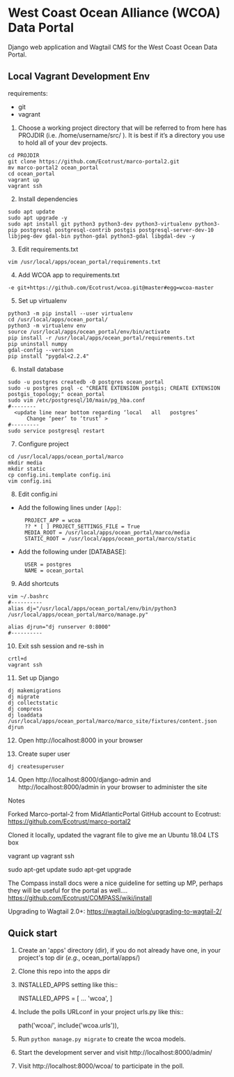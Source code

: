 West Coast Ocean Alliance (WCOA) Data Portal
=====

Django web application and Wagtail CMS for the West Coast Ocean Data Portal.

## Local Vagrant Development Env

requirements:
  - git
  - vagrant

1. Choose a working project directory that will be referred to from here has PROJDIR (i.e. /home/username/src/ ). It is best if it’s a directory you use to hold all of your dev projects.
  ```
  cd PROJDIR
  git clone https://github.com/Ecotrust/marco-portal2.git
  mv marco-portal2 ocean_portal
  cd ocean_portal
  vagrant up
  vagrant ssh
  ```

2. Install dependencies
  ```
  sudo apt update
  sudo apt upgrade -y
  sudo apt install git python3 python3-dev python3-virtualenv python3-pip postgresql postgresql-contrib postgis postgresql-server-dev-10 libjpeg-dev gdal-bin python-gdal python3-gdal libgdal-dev -y
  ```

3. Edit requirements.txt
  ```
  vim /usr/local/apps/ocean_portal/requirements.txt
  ```

4. Add WCOA app to requirements.txt
  ```
  -e git+https://github.com/Ecotrust/wcoa.git@master#egg=wcoa-master
  ```

5. Set up virtualenv
  ```
  python3 -m pip install --user virtualenv
  cd /usr/local/apps/ocean_portal/
  python3 -m virtualenv env
  source /usr/local/apps/ocean_portal/env/bin/activate
  pip install -r /usr/local/apps/ocean_portal/requirements.txt
  pip uninstall numpy
  gdal-config --version
  pip install "pygdal<2.2.4"
  ```

6. Install database
  ```
  sudo -u postgres createdb -O postgres ocean_portal
  sudo -u postgres psql -c "CREATE EXTENSION postgis; CREATE EXTENSION postgis_topology;" ocean_portal
  sudo vim /etc/postgresql/10/main/pg_hba.conf
  #--------
  	<update line near bottom regarding ‘local   all   postgres’
  		Change ‘peer’ to ‘trust’ >
  #---------
  sudo service postgresql restart
  ```

7. Configure project
  ```
  cd /usr/local/apps/ocean_portal/marco
  mkdir media
  mkdir static
  cp config.ini.template config.ini
  vim config.ini
  ```

8. Edit config.ini
  - Add the following lines under `[App]`:
    ```
      PROJECT_APP = wcoa
      ?? * [ ] PROJECT_SETTINGS_FILE = True
      MEDIA_ROOT = /usr/local/apps/ocean_portal/marco/media
  	  STATIC_ROOT = /usr/local/apps/ocean_portal/marco/static
    ```
  - Add the following under [DATABASE]:
    ```
      USER = postgres
  	  NAME = ocean_portal
    ```

9. Add shortcuts
  ```
  vim ~/.bashrc
  #----------
  alias dj="/usr/local/apps/ocean_portal/env/bin/python3 /usr/local/apps/ocean_portal/marco/manage.py"

  alias djrun="dj runserver 0:8000"
  #----------
  ```

10. Exit ssh session and re-ssh in
  ```
  crtl+d
  vagrant ssh
  ```

11. Set up Django
  ```
  dj makemigrations
  dj migrate
  dj collectstatic
  dj compress
  dj loaddata /usr/local/apps/ocean_portal/marco/marco_site/fixtures/content.json
  djrun
  ```

12. Open http://localhost:8000 in your browser

13. Create super user
  ```
  dj createsuperuser
  ```

14. Open http://localhost:8000/django-admin and http://localhost:8000/admin in your browser to administer the site





Notes

Forked Marco-portal-2 from MidAtlanticPortal GitHub account to Ecotrust:
https://github.com/Ecotrust/marco-portal2

Cloned it locally, updated the vagrant file to give me an Ubuntu 18.04 LTS box

vagrant up
vagrant ssh

sudo apt-get update
sudo apt-get upgrade

The Compass install docs were a nice guideline for setting up MP, perhaps they will be useful for the portal as well….
https://github.com/Ecotrust/COMPASS/wiki/install

 Upgrading to Wagtail 2.0+: https://wagtail.io/blog/upgrading-to-wagtail-2/


Quick start
-----------

1. Create an 'apps' directory (dir), if you do not already have one, in your project's top dir (*e.g.*, ocean_portal/apps/)

2. Clone this repo into the apps dir

3. INSTALLED_APPS setting like this::

    INSTALLED_APPS = [
        ...
        'wcoa',
    ]

2. Include the polls URLconf in your project urls.py like this::

    path('wcoa/', include('wcoa.urls')),

3. Run `python manage.py migrate` to create the wcoa models.

4. Start the development server and visit http://localhost:8000/admin/

5. Visit http://localhost:8000/wcoa/ to participate in the poll.
